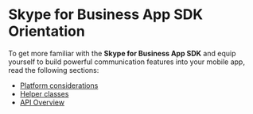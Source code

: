 # Skype for Business App SDK Orientation

To get more familiar with the **Skype for Business App SDK** and equip yourself to build powerful communication features into your mobile app, read the following sections:

- [Platform considerations](PlatformConsiderations.md)
- [Helper classes](HelperClass.md)
- [API Overview](APIoverview.md)
